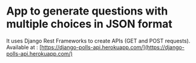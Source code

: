 # App to generate questions with multiple choices in JSON format
It uses Django Rest Frameworks to create APIs (GET and POST requests).  
Available at : [https://django-polls-api.herokuapp.com/](https://django-polls-api.herokuapp.com/)
